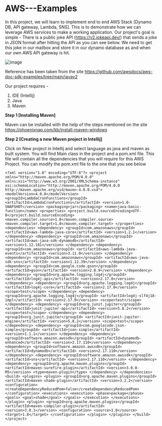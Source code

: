 # AWS---Examples

In this project, we will learn to implement end to end AWS Stack [Dynamo DB, API gateway, Lambda, SNS]. This is to demonstrate how we can leverage AWS services to make a working application. Our project's goal is simple - There is a public joke API (https://v2.jokeapi.dev/) that sends a joke in JSON format after hitting the API as you can see below. We need to get this joke in our mailbox and store it in our dynamo database as and when our own AWS API gateway is hit. 

![image](https://github.com/chinmaygandi/AWS---Examples/assets/131703516/c1509bd4-d258-419b-8632-b4dfb2d7f574)


Reference has been taken from the site https://github.com/awsdocs/aws-doc-sdk-examples/tree/main/javav2

Our project requires - 
1) IDE (Intellij)
2) Java
3) Maven

**Step 1 [Installing Maven]**

Maven can be installed with the help of the steps mentioned on the site https://phoenixnap.com/kb/install-maven-windows

**Step 2 [Creating a new Maven project in Intellij]**

Click on New project in Intellij and select language as java and maven as built system. You will find Main class in the project and a pom.xml file. This file will contain all the dependencies that you will require for this AWS Project. You can modify the pom.xml file to the one that you see below 

`<?xml version="1.0" encoding="UTF-8"?>
<project xmlns="http://maven.apache.org/POM/4.0.0"
         xmlns:xsi="http://www.w3.org/2001/XMLSchema-instance"
         xsi:schemaLocation="http://maven.apache.org/POM/4.0.0 http://maven.apache.org/xsd/maven-4.0.0.xsd">
    <modelVersion>4.0.0</modelVersion>
    <groupId>LambdaCronFunctions</groupId>
    <artifactId>LambdaCronFunctions</artifactId>
    <version>1.0-SNAPSHOT</version>
    <packaging>jar</packaging>
    <name>java-basic-function</name>
    <properties>
        <project.build.sourceEncoding>UTF-8</project.build.sourceEncoding>
        <maven.compiler.source>1.8</maven.compiler.source>
        <maven.compiler.target>1.8</maven.compiler.target>
    </properties>
    <dependencies>
        <dependency>
            <groupId>com.amazonaws</groupId>
            <artifactId>aws-lambda-java-core</artifactId>
            <version>1.2.1</version>
        </dependency>
        <dependency>
            <groupId>com.amazonaws</groupId>
            <artifactId>aws-java-sdk-dynamodb</artifactId>
            <version>1.12.181</version>
        </dependency>
        <dependency>
            <groupId>com.amazonaws</groupId>
            <artifactId>aws-lambda-java-events</artifactId>
            <version>3.11.0</version>
        </dependency>
        <dependency>
            <groupId>com.amazonaws</groupId>
            <artifactId>aws-java-sdk-sns</artifactId>
            <version>1.12.39</version>
        </dependency>
        <dependency>
            <groupId>com.google.code.gson</groupId>
            <artifactId>gson</artifactId>
            <version>2.8.9</version>
        </dependency>
        <dependency>
            <groupId>org.apache.logging.log4j</groupId>
            <artifactId>log4j-api</artifactId>
            <version>2.17.0</version>
        </dependency>
        <dependency>
            <groupId>org.apache.logging.log4j</groupId>
            <artifactId>log4j-core</artifactId>
            <version>2.17.0</version>
            <scope>test</scope>
        </dependency>
        <dependency>
            <groupId>org.apache.logging.log4j</groupId>
            <artifactId>log4j-slf4j18-impl</artifactId>
            <version>2.17.0</version>
            <scope>test</scope>
        </dependency>
        <dependency>
            <groupId>org.junit.jupiter</groupId>
            <artifactId>junit-jupiter-api</artifactId>
            <version>5.8.2</version>
            <scope>test</scope>
        </dependency>
        <dependency>
            <groupId>org.junit.jupiter</groupId>
            <artifactId>junit-jupiter-engine</artifactId>
            <version>5.8.2</version>
            <scope>test</scope>
        </dependency>
        <dependency>
            <groupId>com.googlecode.json-simple</groupId>
            <artifactId>json-simple</artifactId>
            <version>1.1.1</version>
        </dependency>
        <dependency>
            <groupId>software.amazon.awssdk</groupId>
            <artifactId>dynamodb-enhanced</artifactId>
            <version>2.17.110</version>
        </dependency>
        <dependency>
            <groupId>software.amazon.awssdk</groupId>
            <artifactId>dynamodb</artifactId>
            <version>2.17.110</version>
        </dependency>
        <dependency>
            <groupId>software.amazon.awssdk</groupId>
            <artifactId>sns</artifactId>
            <version>2.17.110</version>
        </dependency>
        <dependency>
            <groupId>org.apache.maven.plugins</groupId>
            <artifactId>maven-surefire-plugin</artifactId>
            <version>3.0.0-M5</version>
            <type>maven-plugin</type>
        </dependency>
    </dependencies>
    <build>
        <plugins>
            <plugin>
                <groupId>org.apache.maven.plugins</groupId>
                <artifactId>maven-shade-plugin</artifactId>
                <version>3.2.2</version>
                <configuration>
                    <createDependencyReducedPom>false</createDependencyReducedPom>
                </configuration>
                <executions>
                    <execution>
                        <phase>package</phase>
                        <goals>
                            <goal>shade</goal>
                        </goals>
                    </execution>
                </executions>
            </plugin>
            <plugin>
                <groupId>org.apache.maven.plugins</groupId>
                <artifactId>maven-compiler-plugin</artifactId>
                <version>3.8.1</version>
                <configuration>
                    <source>1.8</source>
                    <target>1.8</target>
                </configuration>
            </plugin>
        </plugins>
    </build>
</project>` 





